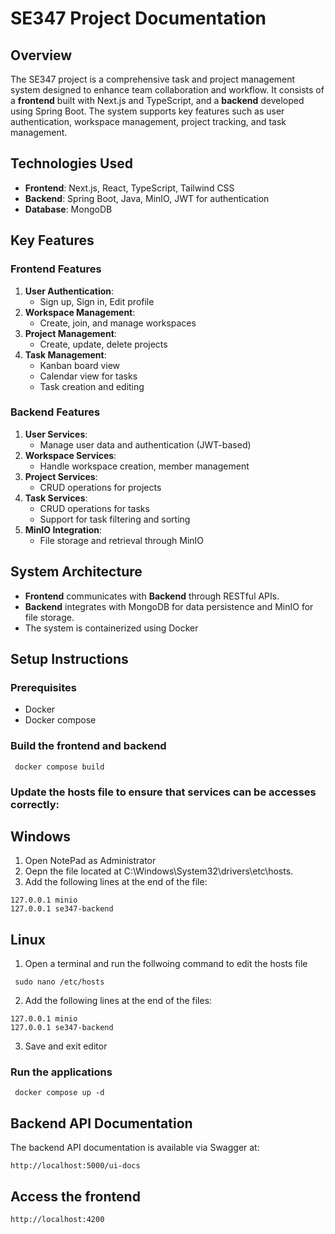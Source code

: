 # SE347 Project Documentation

## Overview

The SE347 project is a comprehensive task and project management system designed to enhance team collaboration and workflow. It consists of a **frontend** built with Next.js and TypeScript, and a **backend** developed using Spring Boot. The system supports key features such as user authentication, workspace management, project tracking, and task management.

## Technologies Used

- **Frontend**: Next.js, React, TypeScript, Tailwind CSS
- **Backend**: Spring Boot, Java, MinIO, JWT for authentication
- **Database**: MongoDB

## Key Features

### Frontend Features

1. **User Authentication**:
   - Sign up, Sign in, Edit profile
2. **Workspace Management**:
   - Create, join, and manage workspaces
3. **Project Management**:
   - Create, update, delete projects
4. **Task Management**:
   - Kanban board view
   - Calendar view for tasks
   - Task creation and editing

### Backend Features

1. **User Services**:
   - Manage user data and authentication (JWT-based)
2. **Workspace Services**:
   - Handle workspace creation, member management
3. **Project Services**:
   - CRUD operations for projects
4. **Task Services**:
   - CRUD operations for tasks
   - Support for task filtering and sorting
5. **MinIO Integration**:
   - File storage and retrieval through MinIO

## System Architecture

- **Frontend** communicates with **Backend** through RESTful APIs.
- **Backend** integrates with MongoDB for data persistence and MinIO for file storage.
- The system is containerized using Docker

## Setup Instructions

### Prerequisites

- Docker
- Docker compose

### Build the frontend and backend
```shell
 docker compose build
```
### Update the hosts file to ensure that services can be accesses correctly:
## Windows
1. Open NotePad as Administrator
2. Oepn the file located at C:\Windows\System32\drivers\etc\hosts.
3. Add the following lines at the end of the file:
```shell
127.0.0.1 minio
127.0.0.1 se347-backend
```
## Linux
1. Open a terminal and run the follwoing command to edit the hosts file
```shell
 sudo nano /etc/hosts
```
2. Add the following lines at the end of the files:
```shell
127.0.0.1 minio
127.0.0.1 se347-backend
```
3. Save and exit editor


### Run the applications
```shell
 docker compose up -d
```

## Backend API Documentation

The backend API documentation is available via Swagger at:

```
http://localhost:5000/ui-docs
```
## Access the frontend
```
http://localhost:4200
```

